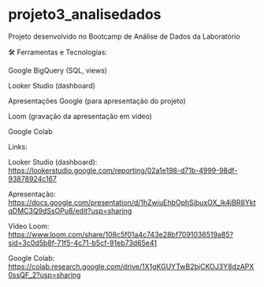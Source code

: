 # projeto3_analisedados
Projeto desenvolvido no Bootcamp de Análise de Dados da Laboratório

🛠 Ferramentas e Tecnologias:

Google BigQuery (SQL, views)

Looker Studio (dashboard)

Apresentações Google (para apresentação do projeto)

Loom (gravação da apresentação em vídeo)

Google Colab

Links:

Looker Studio (dashboard): https://lookerstudio.google.com/reporting/02a1e198-d71b-4999-98df-93878924c167

Apresentação: https://docs.google.com/presentation/d/1hZwiuEhbOphSibuxOX_lk4jBR8YktqDMC3Q9dSsOPu8/edit?usp=sharing

Vídeo Loom: https://www.loom.com/share/108c5f01a4c743e28bf7091036519a85?sid=3c0d5b8f-71f5-4c71-b5cf-91eb73d65e41

Google Colab: https://colab.research.google.com/drive/1X1gKGUYTwB2bjCKOJ3Y8dzAPX0ssQF_2?usp=sharing
